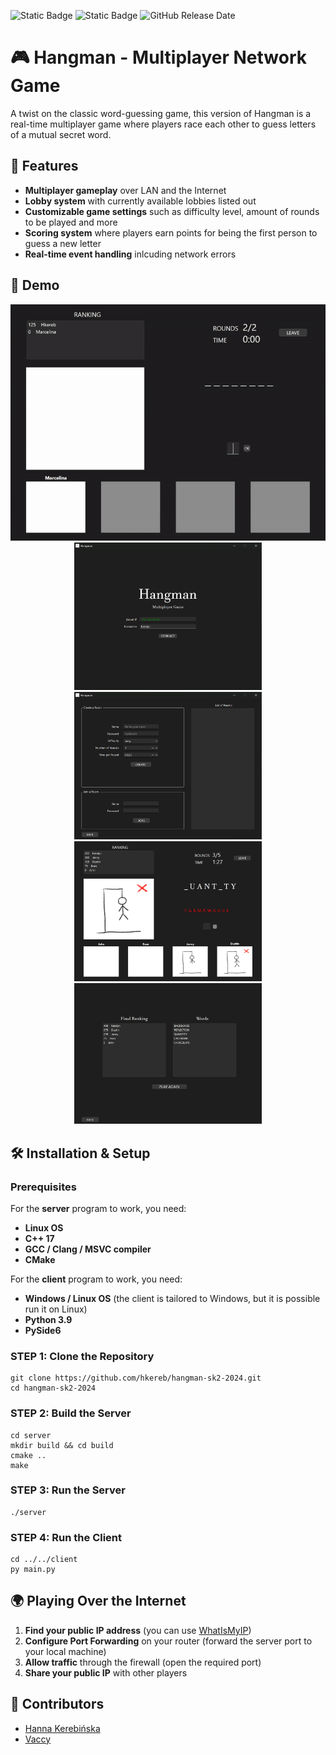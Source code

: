 ![Static Badge](https://img.shields.io/badge/language-C++,_Python-gree?style=flat) 
![Static Badge](https://img.shields.io/badge/OS-Windows,Linux-blue?style=flat)
![GitHub Release Date](https://img.shields.io/github/release/hkereb/hangman-sk2-2024?style=flat&color=orange)

# 🎮 Hangman - Multiplayer Network Game

A twist on the classic word-guessing game, this version of Hangman is a real-time multiplayer game where players race each other to guess letters of a mutual secret word.

## 🚀 Features

- **Multiplayer gameplay** over LAN and the Internet
- **Lobby system** with currently available lobbies listed out
- **Customizable game settings** such as difficulty level, amount of rounds to be played and more
- **Scoring system** where players earn points for being the first person to guess a new letter
- **Real-time event handling** inlcuding network errors

## 📸 Demo
<div align="center">
    <img src="demo-images/hangman-playgame.gif" width="600">
</div>

<div align="center">
    <img src="demo-images/1.png" width="300"> <img src="demo-images/2.png" width="300">
</div>

<div align="center">
    <img src="demo-images/4.png" width="300"> <img src="demo-images/5.png" width="300">
</div>

## 🛠️ Installation & Setup

### Prerequisites

For the **server** program to work, you need:

- **Linux OS**
- **C++ 17**
- **GCC / Clang / MSVC compiler**
- **CMake**

For the **client** program to work, you need:

- **Windows / Linux OS** (the client is tailored to Windows, but it is possible run it on Linux)
- **Python 3.9**
- **PySide6**

### STEP 1: Clone the Repository

```
git clone https://github.com/hkereb/hangman-sk2-2024.git
cd hangman-sk2-2024
```

### STEP 2: Build the Server

```
cd server
mkdir build && cd build
cmake ..
make
```

### STEP 3: Run the Server

```
./server
```

### STEP 4: Run the Client

```
cd ../../client
py main.py
```

## 🌍 Playing Over the Internet

1. **Find your public IP address** (you can use [WhatIsMyIP](https://www.whatismyip.com/))
2. **Configure Port Forwarding** on your router (forward the server port to your local machine)
3. **Allow traffic** through the firewall (open the required port)
4. **Share your public IP** with other players

## 👥 Contributors

- [Hanna Kerebińska](https://github.com/hkereb)
- [Vaccy](https://github.com/VacVaccy)
